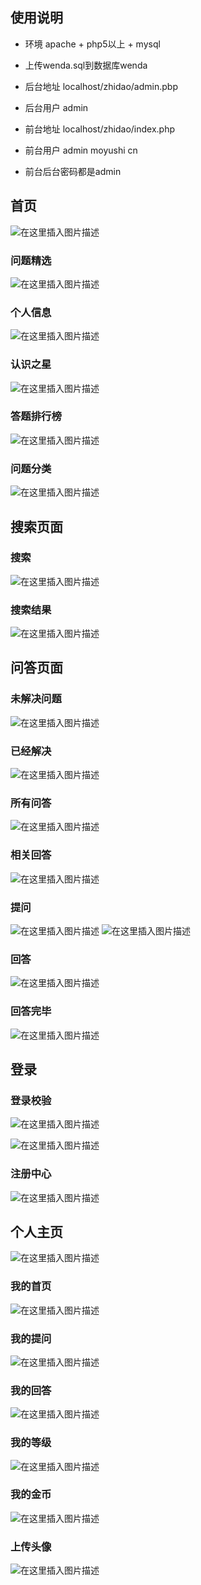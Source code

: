 
## 使用说明

- 环境 apache + php5以上 + mysql

- 上传wenda.sql到数据库wenda

- 后台地址 localhost/zhidao/admin.pbp

- 后台用户 admin

- 前台地址 localhost/zhidao/index.php

- 前台用户 admin moyushi cn

- 前台后台密码都是admin





## 首页

![在这里插入图片描述](https://img-blog.csdnimg.cn/2021031109300631.png?x-oss-process=image/watermark,type_ZmFuZ3poZW5naGVpdGk,shadow_10,text_aHR0cHM6Ly9ibG9nLmNzZG4ubmV0L2phbmtpbjY=,size_16,color_FFFFFF,t_70)




### 问题精选

![在这里插入图片描述](https://img-blog.csdnimg.cn/20210310211948164.png?x-oss-process=image/watermark,type_ZmFuZ3poZW5naGVpdGk,shadow_10,text_aHR0cHM6Ly9ibG9nLmNzZG4ubmV0L2phbmtpbjY=,size_16,color_FFFFFF,t_70)

### 个人信息
![在这里插入图片描述](https://img-blog.csdnimg.cn/2021031021211712.png)
### 认识之星
![在这里插入图片描述](https://img-blog.csdnimg.cn/20210310212140157.png)

### 答题排行榜

![在这里插入图片描述](https://img-blog.csdnimg.cn/20210310212159452.png)


### 问题分类
![在这里插入图片描述](https://img-blog.csdnimg.cn/20210310212033200.png?x-oss-process=image/watermark,type_ZmFuZ3poZW5naGVpdGk,shadow_10,text_aHR0cHM6Ly9ibG9nLmNzZG4ubmV0L2phbmtpbjY=,size_16,color_FFFFFF,t_70)
## 搜索页面
### 搜索
![在这里插入图片描述](https://img-blog.csdnimg.cn/20210310212420559.png)
### 搜索结果
![在这里插入图片描述](https://img-blog.csdnimg.cn/20210310210646677.png?x-oss-process=image/watermark,type_ZmFuZ3poZW5naGVpdGk,shadow_10,text_aHR0cHM6Ly9ibG9nLmNzZG4ubmV0L2phbmtpbjY=,size_16,color_FFFFFF,t_70)

## 问答页面
### 未解决问题
![在这里插入图片描述](https://img-blog.csdnimg.cn/20210310210438871.png?x-oss-process=image/watermark,type_ZmFuZ3poZW5naGVpdGk,shadow_10,text_aHR0cHM6Ly9ibG9nLmNzZG4ubmV0L2phbmtpbjY=,size_16,color_FFFFFF,t_70)
### 已经解决
![在这里插入图片描述](https://img-blog.csdnimg.cn/20210310210600865.png?x-oss-process=image/watermark,type_ZmFuZ3poZW5naGVpdGk,shadow_10,text_aHR0cHM6Ly9ibG9nLmNzZG4ubmV0L2phbmtpbjY=,size_16,color_FFFFFF,t_70)


### 所有问答

![在这里插入图片描述](https://img-blog.csdnimg.cn/20210310210532710.png?x-oss-process=image/watermark,type_ZmFuZ3poZW5naGVpdGk,shadow_10,text_aHR0cHM6Ly9ibG9nLmNzZG4ubmV0L2phbmtpbjY=,size_16,color_FFFFFF,t_70)

### 相关回答
![在这里插入图片描述](https://img-blog.csdnimg.cn/20210310212642800.png?x-oss-process=image/watermark,type_ZmFuZ3poZW5naGVpdGk,shadow_10,text_aHR0cHM6Ly9ibG9nLmNzZG4ubmV0L2phbmtpbjY=,size_16,color_FFFFFF,t_70)

### 提问
![在这里插入图片描述](https://img-blog.csdnimg.cn/20210310210733360.png?x-oss-process=image/watermark,type_ZmFuZ3poZW5naGVpdGk,shadow_10,text_aHR0cHM6Ly9ibG9nLmNzZG4ubmV0L2phbmtpbjY=,size_16,color_FFFFFF,t_70)
![在这里插入图片描述](https://img-blog.csdnimg.cn/2021031021075461.png?x-oss-process=image/watermark,type_ZmFuZ3poZW5naGVpdGk,shadow_10,text_aHR0cHM6Ly9ibG9nLmNzZG4ubmV0L2phbmtpbjY=,size_16,color_FFFFFF,t_70)


### 回答
![在这里插入图片描述](https://img-blog.csdnimg.cn/20210310211626648.png?x-oss-process=image/watermark,type_ZmFuZ3poZW5naGVpdGk,shadow_10,text_aHR0cHM6Ly9ibG9nLmNzZG4ubmV0L2phbmtpbjY=,size_16,color_FFFFFF,t_70)

### 回答完毕

![在这里插入图片描述](https://img-blog.csdnimg.cn/2021031021171916.png?x-oss-process=image/watermark,type_ZmFuZ3poZW5naGVpdGk,shadow_10,text_aHR0cHM6Ly9ibG9nLmNzZG4ubmV0L2phbmtpbjY=,size_16,color_FFFFFF,t_70)
## 登录

### 登录校验

![在这里插入图片描述](https://img-blog.csdnimg.cn/20210311093947493.png?x-oss-process=image/watermark,type_ZmFuZ3poZW5naGVpdGk,shadow_10,text_aHR0cHM6Ly9ibG9nLmNzZG4ubmV0L2phbmtpbjY=,size_16,color_FFFFFF,t_70)


![在这里插入图片描述](https://img-blog.csdnimg.cn/20210311094238522.png?x-oss-process=image/watermark,type_ZmFuZ3poZW5naGVpdGk,shadow_10,text_aHR0cHM6Ly9ibG9nLmNzZG4ubmV0L2phbmtpbjY=,size_16,color_FFFFFF,t_70)

### 注册中心

![在这里插入图片描述](https://img-blog.csdnimg.cn/20210311094051621.png?x-oss-process=image/watermark,type_ZmFuZ3poZW5naGVpdGk,shadow_10,text_aHR0cHM6Ly9ibG9nLmNzZG4ubmV0L2phbmtpbjY=,size_16,color_FFFFFF,t_70)

## 个人主页
![在这里插入图片描述](https://img-blog.csdnimg.cn/20210310211004758.png)

### 我的首页
![在这里插入图片描述](https://img-blog.csdnimg.cn/20210310210812554.png?x-oss-process=image/watermark,type_ZmFuZ3poZW5naGVpdGk,shadow_10,text_aHR0cHM6Ly9ibG9nLmNzZG4ubmV0L2phbmtpbjY=,size_16,color_FFFFFF,t_70)

### 我的提问
![在这里插入图片描述](https://img-blog.csdnimg.cn/20210310210906397.png?x-oss-process=image/watermark,type_ZmFuZ3poZW5naGVpdGk,shadow_10,text_aHR0cHM6Ly9ibG9nLmNzZG4ubmV0L2phbmtpbjY=,size_16,color_FFFFFF,t_70)

### 我的回答
![在这里插入图片描述](https://img-blog.csdnimg.cn/20210310210917238.png?x-oss-process=image/watermark,type_ZmFuZ3poZW5naGVpdGk,shadow_10,text_aHR0cHM6Ly9ibG9nLmNzZG4ubmV0L2phbmtpbjY=,size_16,color_FFFFFF,t_70)

### 我的等级
![在这里插入图片描述](https://img-blog.csdnimg.cn/20210310210925839.png?x-oss-process=image/watermark,type_ZmFuZ3poZW5naGVpdGk,shadow_10,text_aHR0cHM6Ly9ibG9nLmNzZG4ubmV0L2phbmtpbjY=,size_16,color_FFFFFF,t_70)

### 我的金币
![在这里插入图片描述](https://img-blog.csdnimg.cn/20210310210935507.png?x-oss-process=image/watermark,type_ZmFuZ3poZW5naGVpdGk,shadow_10,text_aHR0cHM6Ly9ibG9nLmNzZG4ubmV0L2phbmtpbjY=,size_16,color_FFFFFF,t_70)

### 上传头像

![在这里插入图片描述](https://img-blog.csdnimg.cn/20210310210943463.png?x-oss-process=image/watermark,type_ZmFuZ3poZW5naGVpdGk,shadow_10,text_aHR0cHM6Ly9ibG9nLmNzZG4ubmV0L2phbmtpbjY=,size_16,color_FFFFFF,t_70)



